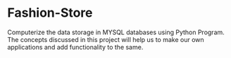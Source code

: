# Fashion-Store
Computerize the data storage in MYSQL databases using Python Program. The concepts discussed in this project will help us to make our own applications and add functionality to the same.
